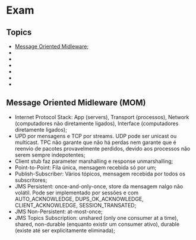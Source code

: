 # Exam

## Topics

- [Message Oriented Midleware](#message-oriented-midleware-mom);
- 
- 
- 
- 
- 
- 

## Message Oriented Midleware (MOM)

- Internet Protocol Stack: App (servers), Transport (processos), Network (computadores não diretamente ligados), Interface (computadores diretamente ligados);
- UPD por mensagens e TCP por streams. UDP pode ser unicast ou multicast. TPC não garante que não há perdas nem garante que é reenvio de pacotes provavelmente perdidos, devido aos processos não serem sempre indepotentes;
- Client stub faz parameter marshalling e response unmarshalling;
- Point-to-Point: Fila única, mensagem recebida só por um;
- Publish-Subscriber: Vários tópicos, mensagem recebida por todos os subscritores;
- JMS Persistent: once-and-only-once, store da mensagem nalgo não volátil. Pode ser implementado por sessões e com AUTO_ACKNOWLEDGE, DUPS_OK_ACKNOWLEDGE, CLIENT_ACKNOWLEDGE, SESSION_TRANSATED;
- JMS Non-Persistent: at-most-once;
- JMS Topics Subscription: unshared (only one consumer at a time), shared, non-durable (enquanto existir um consumer ativo), durable (existe até ser explicitamente eliminada);

